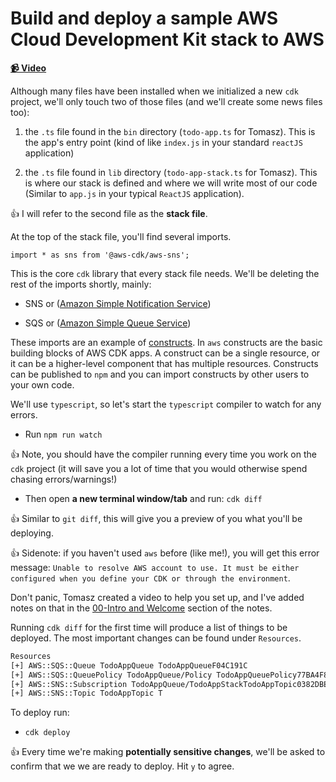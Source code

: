 # Build and deploy a sample AWS Cloud Development Kit stack to AWS

**[📹 Video](https://codecentric.de/lessons/aws-build-deploy-sample-aws-cdk-stack)**

Although many files have been installed when we initialized a new `cdk` project, we'll only touch two of those files (and we'll create some news files too):

1. the `.ts` file found in the `bin` directory (`todo-app.ts` for Tomasz). This is the app's entry point (kind of like `index.js` in your standard `reactJS` application)

2. the `.ts` file found in `lib` directory (`todo-app-stack.ts` for Tomasz). This is where our stack is defined and where we will write most of our code (Similar to `app.js` in your typical `ReactJS` application).

👍 I will refer to the second file as the **stack file**.

At the top of the stack file, you'll find several imports.

`import * as sns from '@aws-cdk/aws-sns';`

This is the core `cdk` library that every stack file needs. We'll be deleting the rest of the imports shortly, mainly:

- SNS or ([Amazon Simple Notification Service](https://aws.amazon.com/sns))

- SQS or ([Amazon Simple Queue Service](https://aws.amazon.com/sqs/))

These imports are an example of [constructs](https://docs.aws.amazon.com/cdk/latest/guide/constructs.html). In `aws` constructs are the basic building blocks of AWS CDK apps. A construct can be a single resource, or it can be a higher-level component that has multiple resources. Constructs can be published to `npm` and you can import constructs by other users to your own code.

We'll use `typescript`, so let's start the `typescript` compiler to watch for any errors.

- Run `npm run watch`

👍 Note, you should have the compiler running every time you work on the `cdk` project (it will save you a lot of time that you would otherwise spend chasing errors/warnings!)

- Then open **a new terminal window/tab** and run: `cdk diff`

👍 Similar to `git diff`, this will give you a preview of you what you'll be deploying.

👍 Sidenote: if you haven't used `aws` before (like me!), you will get this error message: `Unable to resolve AWS account to use. It must be either configured when you define your CDK or through the environment`.

Don't panic, Tomasz created a video to help you set up, and I've added notes on that in the [00-Intro and Welcome](00-intro-and-welcome.md) section of the notes.

Running `cdk diff` for the first time will produce a list of things to be deployed. The most important changes can be found under `Resources`.

```bash
Resources
[+] AWS::SQS::Queue TodoAppQueue TodoAppQueueF04C191C
[+] AWS::SQS::QueuePolicy TodoAppQueue/Policy TodoAppQueuePolicy77BA4F8B
[+] AWS::SNS::Subscription TodoAppQueue/TodoAppStackTodoAppTopic0382DBE7 TodoAppQueueTodoAppStackTodoAppTopic0382DBE791B1BFB6
[+] AWS::SNS::Topic TodoAppTopic T
```

To deploy run:

- `cdk deploy`

👍 Every time we're making **potentially sensitive changes**, we'll be asked to confirm that we we are ready to deploy. Hit `y` to agree.
